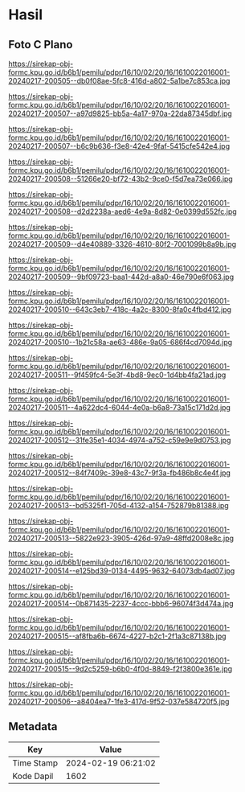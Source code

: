 # Hasil

## Foto C Plano

https://sirekap-obj-formc.kpu.go.id/b6b1/pemilu/pdpr/16/10/02/20/16/1610022016001-20240217-200505--db0f08ae-5fc8-416d-a802-5a1be7c853ca.jpg

https://sirekap-obj-formc.kpu.go.id/b6b1/pemilu/pdpr/16/10/02/20/16/1610022016001-20240217-200507--a97d9825-bb5a-4a17-970a-22da87345dbf.jpg

https://sirekap-obj-formc.kpu.go.id/b6b1/pemilu/pdpr/16/10/02/20/16/1610022016001-20240217-200507--b6c9b636-f3e8-42e4-9faf-5415cfe542e4.jpg

https://sirekap-obj-formc.kpu.go.id/b6b1/pemilu/pdpr/16/10/02/20/16/1610022016001-20240217-200508--51266e20-bf72-43b2-9ce0-f5d7ea73e066.jpg

https://sirekap-obj-formc.kpu.go.id/b6b1/pemilu/pdpr/16/10/02/20/16/1610022016001-20240217-200508--d2d2238a-aed6-4e9a-8d82-0e0399d552fc.jpg

https://sirekap-obj-formc.kpu.go.id/b6b1/pemilu/pdpr/16/10/02/20/16/1610022016001-20240217-200509--d4e40889-3326-4610-80f2-7001099b8a9b.jpg

https://sirekap-obj-formc.kpu.go.id/b6b1/pemilu/pdpr/16/10/02/20/16/1610022016001-20240217-200509--9bf09723-baa1-442d-a8a0-46e790e6f063.jpg

https://sirekap-obj-formc.kpu.go.id/b6b1/pemilu/pdpr/16/10/02/20/16/1610022016001-20240217-200510--643c3eb7-418c-4a2c-8300-8fa0c4fbd412.jpg

https://sirekap-obj-formc.kpu.go.id/b6b1/pemilu/pdpr/16/10/02/20/16/1610022016001-20240217-200510--1b21c58a-ae63-486e-9a05-686f4cd7094d.jpg

https://sirekap-obj-formc.kpu.go.id/b6b1/pemilu/pdpr/16/10/02/20/16/1610022016001-20240217-200511--9f459fc4-5e3f-4bd8-9ec0-1d4bb4fa21ad.jpg

https://sirekap-obj-formc.kpu.go.id/b6b1/pemilu/pdpr/16/10/02/20/16/1610022016001-20240217-200511--4a622dc4-6044-4e0a-b6a8-73a15c171d2d.jpg

https://sirekap-obj-formc.kpu.go.id/b6b1/pemilu/pdpr/16/10/02/20/16/1610022016001-20240217-200512--31fe35e1-4034-4974-a752-c59e9e9d0753.jpg

https://sirekap-obj-formc.kpu.go.id/b6b1/pemilu/pdpr/16/10/02/20/16/1610022016001-20240217-200512--84f7409c-39e8-43c7-9f3a-fb486b8c4e4f.jpg

https://sirekap-obj-formc.kpu.go.id/b6b1/pemilu/pdpr/16/10/02/20/16/1610022016001-20240217-200513--bd5325f1-705d-4132-a154-752879b81388.jpg

https://sirekap-obj-formc.kpu.go.id/b6b1/pemilu/pdpr/16/10/02/20/16/1610022016001-20240217-200513--5822e923-3905-426d-97a9-48ffd2008e8c.jpg

https://sirekap-obj-formc.kpu.go.id/b6b1/pemilu/pdpr/16/10/02/20/16/1610022016001-20240217-200514--e125bd39-0134-4495-9632-64073db4ad07.jpg

https://sirekap-obj-formc.kpu.go.id/b6b1/pemilu/pdpr/16/10/02/20/16/1610022016001-20240217-200514--0b871435-2237-4ccc-bbb6-96074f3d474a.jpg

https://sirekap-obj-formc.kpu.go.id/b6b1/pemilu/pdpr/16/10/02/20/16/1610022016001-20240217-200515--af8fba6b-6674-4227-b2c1-2f1a3c87138b.jpg

https://sirekap-obj-formc.kpu.go.id/b6b1/pemilu/pdpr/16/10/02/20/16/1610022016001-20240217-200515--9d2c5259-b6b0-4f0d-8849-f2f3800e361e.jpg

https://sirekap-obj-formc.kpu.go.id/b6b1/pemilu/pdpr/16/10/02/20/16/1610022016001-20240217-200506--a8404ea7-1fe3-417d-9f52-037e584720f5.jpg


## Metadata

| Key        | Value               |
| ---------- | ------------------- |
| Time Stamp | 2024-02-19 06:21:02 |
| Kode Dapil | 1602                |




